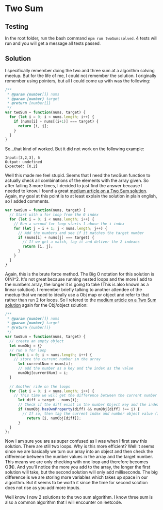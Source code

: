 # Two Sum 

## Testing

In the root folder, run the bash command `npm run twoSum:solved`. 4 tests will run and you will get a message all tests passed.

## Solution

I specifically remember doing the two and three sum at a algorithm solving meetup. But for the life of me, I could not remember the solution. I originally remember using pointers, but all I could come up with was the following:

```javascript
/**
 * @param {number[]} nums
 * @param {number} target
 * @return {number[]}
 */
var twoSum = function(nums, target) {
  for (let i = 0; i < nums.length; i++) {
    if (nums[i] + nums[(i+1)] === target) {
      return [i, j];
    }
  }
}
```

So...that kind of worked. But it did not work  on the following example:
```
Input:[3,2,3], 6
Output: undefined
Expected: [0,2]
```

Well this made me feel stupid. Seems that I need the twoSum function to actually check all combinations of the elements with the array given. So after failing 3 more times, I decided to just find the answer because I needed to know. I found a great [medium article on a Two Sum solution](https://medium.com/@paulrohan/solving-the-classic-two-sum-and-three-sum-problem-in-javascript-7d5d1d47db03). Again, my goal at this point is to at least explain the solution in plain english, so I added comments.

```javascript
var twoSum = function(nums, target) {
  // Start with a for loop from the 0 index 
  for (let i = 0; i < nums.length; i++) {
    // Run a second for loop starts 1 above the i index
    for (let j = i + 1; j < nums.length; j++) {
      // Add the numbers and see if it matches the target number
      if (nums[i] + nums[j] === target) {
        // If we get a match, tag it and deliver the 2 indexes
        return [i, j];
      }
    }
  }
}
```

Again, this is the brute force method. The Big O notation for this solution is 0(N)^2. It's not great because running nested loops and the more I add to the numbers array, the longer it is going to take (This is also known as a linear solution). I remember briefly talking to another attendee of the meetup that we need to ideally use a Obj map or object and refer to that rather than run 2 for loops. So I refered to the [medium article on a Two Sum solution](https://medium.com/@paulrohan/solving-the-classic-two-sum-and-three-sum-problem-in-javascript-7d5d1d47db03) again for the Obj/object solution:

```javascript
/**
 * @param {number[]} nums
 * @param {number} target
 * @return {number[]}
 */
var twoSum = function(nums, target) {
  // create an empty object
  let numObj = {}
  // run a for loop
  for(let i = 0; i < nums.length; i++) {
    // store the current number in the array
      let currentNum = nums[i];
      // add the number as a key and the index as the value
      numObj[currentNum] = i;
  }
  
  // Another ride on the loops
  for (let i = 0; i < nums.length; i++) {
    // This time we will get the difference between the current number and the target. Store it in the variable diff
      let diff = target - nums[i];
      // Check if the diff exist in the number Object key and the index value is not the same as the current index
      if (numObj.hasOwnProperty(diff) && numObj[diff] !== i) {
        // If so, then tag the current index and number object value (index) and deliver it
          return [i, numObj[diff]];
      }
  }
};
```

Now I am sure you are as super confused as I was when I first saw this solution. There are still two loops. Why is this more efficient?
Well it seems since we are basically we turn our array into an object and then check the difference between the number values in the array and the target number. This means we are only checking with one loop and therefore becomes O(N). And you'll notice the more you add to the array, the longer the first solution will take, but the second solution will only add milliseconds. The big difference is we are storing more variables which takes up space in our algorithm. But it seems to be worth it since the time for second solution does not rise as you add more inputs.

Well know I now 2 solutions to the two sum algorithm. I know three sum is also a common algorithm that I will encounter on leetcode. 
